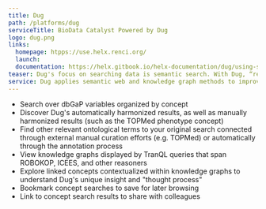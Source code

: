 ```yaml
---
title: Dug
path: /platforms/dug
serviceTitle: BioData Catalyst Powered by Dug
logo: dug.png
links:
  homepage: htpps://use.helx.renci.org/
  launch: 
  documentation: https://helx.gitbook.io/helx-documentation/dug/using-search
teaser: Dug's focus on searching data is semantic search. With Dug, “relevant” is defined as having a basis in curated, peer reviewed, ontologically represented biomedical knowledge. Given a search term, Dug returns results that are related based on connections in ontological biomedical knowledge graphs. 
service: Dug applies semantic web and knowledge graph methods to improve the FAIR-ness of research data.
---
```


- Search over dbGaP variables organized by concept
- Discover Dug's automatically harmonized results, as well as manually harmonized results (such as the TOPMed phenotype concept)
- Find other relevant ontological terms to your original search connected through external manual curation efforts (e.g. TOPMed) or automatically through the annotation process
- View knowledge graphs displayed by TranQL queries that span ROBOKOP, ICEES, and other reasoners
- Explore linked concepts contextualized within knowledge graphs to understand Dug's unique insight and "thought process"
- Bookmark concept searches to save for later browsing
- Link to concept search results to share with colleagues 
